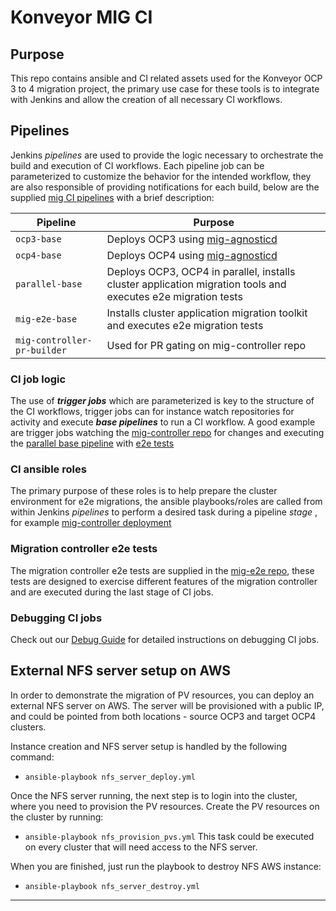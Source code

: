 # Konveyor MIG CI

## Purpose

This repo contains ansible and CI related assets used for the Konveyor OCP 3 to 4 migration project, the primary use case for these tools is to integrate with Jenkins and allow the creation of all necessary CI workflows.

## Pipelines 

Jenkins _pipelines_ are used to provide the logic necessary to orchestrate the build and execution of CI workflows. Each pipeline job can be parameterized to customize the behavior for the intended workflow, they are also responsible of providing notifications for each build, below are the supplied  [mig CI pipelines](https://github.com/konveyor/mig-ci/tree/master/pipeline) with a brief description:

| Pipeline | Purpose |
| --- | --- |
| `ocp3-base` | Deploys OCP3 using [mig-agnosticd](https://github.com/konveyor/mig-agnosticd/tree/master/3.x) |
| `ocp4-base` | Deploys OCP4 using [mig-agnosticd](https://github.com/konveyor/mig-agnosticd/tree/master/4.x) |
| `parallel-base` | Deploys OCP3, OCP4 in parallel, installs cluster application migration tools and executes e2e migration tests |
| `mig-e2e-base` | Installs cluster application migration toolkit and executes e2e migration tests |
| `mig-controller-pr-builder` | Used for PR gating on mig-controller repo |

### CI job logic

The use of _**trigger jobs**_ which are parameterized is key to the structure of the CI workflows, trigger jobs can for instance watch repositories for activity and execute _**base pipelines**_ to run a CI workflow. A good example are trigger jobs watching the [mig-controller repo](https://github.com/konveyor/mig-controller) for changes and executing the [parallel base pipeline](https://github.com/konveyor/mig-ci/blob/master/pipeline/parallel-base.groovy) with [e2e tests](https://github.com/konveyor/mig-e2e)

### CI ansible roles

The primary purpose of these roles is to help prepare the cluster environment for e2e migrations, the ansible playbooks/roles are called from within Jenkins _pipelines_ to perform a desired task during a pipeline _stage_ , for example [mig-controller deployment](https://github.com/konveyor/mig-ci/blob/master/mig_controller_deploy.yml)

### Migration controller e2e tests

The migration controller e2e tests are supplied in the [mig-e2e repo](https://github.com/konveyor/mig-e2e), these tests are designed to exercise different features of the migration controller and are executed during the last stage of CI jobs.

### Debugging CI jobs

Check out our [Debug Guide](./DEBUG-GUIDE.md) for detailed instructions on debugging CI jobs.

## External NFS server setup on AWS

In order to demonstrate the migration of PV resources, you can deploy an external NFS server on AWS. The server will be provisioned with a public IP, and could be pointed from both locations - source OCP3 and target OCP4 clusters.

Instance creation and NFS server setup is handled by the following command:
- `ansible-playbook nfs_server_deploy.yml`

Once the NFS server running, the next step is to login into the cluster, where you need to provision the PV resources. Create the PV resources on the cluster by running:
- `ansible-playbook nfs_provision_pvs.yml`
This task could be executed on every cluster that will need access to the NFS server.

When you are finished, just run the playbook to destroy NFS AWS instance:
- `ansible-playbook nfs_server_destroy.yml`

- - - -

